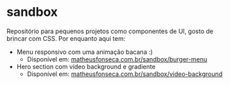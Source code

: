 # sandbox

Repositório para pequenos projetos como componentes de UI, gosto de brincar com CSS. Por enquanto aqui tem:

- Menu responsivo com uma animação bacana :)
  - Disponível em: [matheusfonseca.com.br/sandbox/burger-menu](https://matheusfonseca.com.br/sandbox/burger-menu/)
- Hero section com vídeo background e gradiente
  - Disponível em: [matheusfonseca.com.br/sandbox/video-background](https://matheusfonseca.com.br/sandbox/video-background/)
